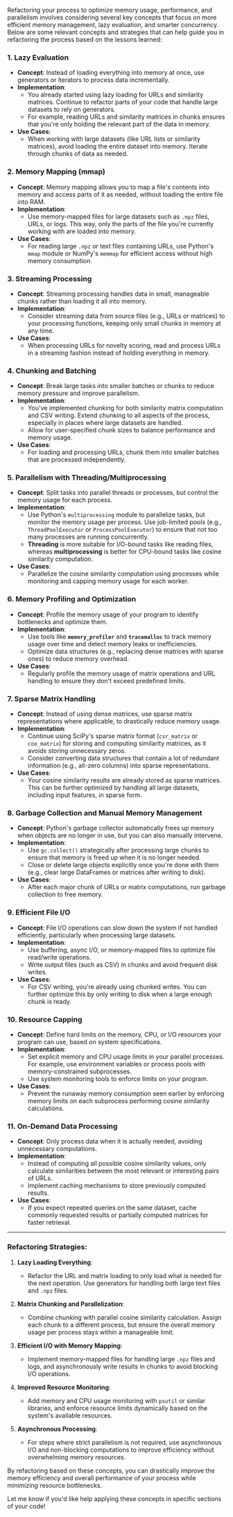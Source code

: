 Refactoring your process to optimize memory usage, performance, and parallelism involves considering several key concepts that focus on more efficient memory management, lazy evaluation, and smarter concurrency. Below are some relevant concepts and strategies that can help guide you in refactoring the process based on the lessons learned:

### 1. **Lazy Evaluation**
   - **Concept**: Instead of loading everything into memory at once, use generators or iterators to process data incrementally.
   - **Implementation**: 
     - You already started using lazy loading for URLs and similarity matrices. Continue to refactor parts of your code that handle large datasets to rely on generators.
     - For example, reading URLs and similarity matrices in chunks ensures that you're only holding the relevant part of the data in memory.
   - **Use Cases**: 
     - When working with large datasets (like URL lists or similarity matrices), avoid loading the entire dataset into memory. Iterate through chunks of data as needed.

### 2. **Memory Mapping (mmap)**
   - **Concept**: Memory mapping allows you to map a file's contents into memory and access parts of it as needed, without loading the entire file into RAM.
   - **Implementation**: 
     - Use memory-mapped files for large datasets such as `.npz` files, URLs, or logs. This way, only the parts of the file you're currently working with are loaded into memory.
   - **Use Cases**: 
     - For reading large `.npz` or text files containing URLs, use Python's `mmap` module or NumPy's `memmap` for efficient access without high memory consumption.

### 3. **Streaming Processing**
   - **Concept**: Streaming processing handles data in small, manageable chunks rather than loading it all into memory.
   - **Implementation**: 
     - Consider streaming data from source files (e.g., URLs or matrices) to your processing functions, keeping only small chunks in memory at any time.
   - **Use Cases**: 
     - When processing URLs for novelty scoring, read and process URLs in a streaming fashion instead of holding everything in memory.

### 4. **Chunking and Batching**
   - **Concept**: Break large tasks into smaller batches or chunks to reduce memory pressure and improve parallelism.
   - **Implementation**: 
     - You've implemented chunking for both similarity matrix computation and CSV writing. Extend chunking to all aspects of the process, especially in places where large datasets are handled.
     - Allow for user-specified chunk sizes to balance performance and memory usage.
   - **Use Cases**: 
     - For loading and processing URLs, chunk them into smaller batches that are processed independently.

### 5. **Parallelism with Threading/Multiprocessing**
   - **Concept**: Split tasks into parallel threads or processes, but control the memory usage for each process.
   - **Implementation**: 
     - Use Python's `multiprocessing` module to parallelize tasks, but monitor the memory usage per process. Use job-limited pools (e.g., `ThreadPoolExecutor` or `ProcessPoolExecutor`) to ensure that not too many processes are running concurrently.
     - **Threading** is more suitable for I/O-bound tasks like reading files, whereas **multiprocessing** is better for CPU-bound tasks like cosine similarity computation.
   - **Use Cases**: 
     - Parallelize the cosine similarity computation using processes while monitoring and capping memory usage for each worker.

### 6. **Memory Profiling and Optimization**
   - **Concept**: Profile the memory usage of your program to identify bottlenecks and optimize them.
   - **Implementation**: 
     - Use tools like **`memory_profiler`** and **`tracemalloc`** to track memory usage over time and detect memory leaks or inefficiencies.
     - Optimize data structures (e.g., replacing dense matrices with sparse ones) to reduce memory overhead.
   - **Use Cases**: 
     - Regularly profile the memory usage of matrix operations and URL handling to ensure they don't exceed predefined limits.

### 7. **Sparse Matrix Handling**
   - **Concept**: Instead of using dense matrices, use sparse matrix representations where applicable, to drastically reduce memory usage.
   - **Implementation**: 
     - Continue using SciPy's sparse matrix format (`csr_matrix` or `coo_matrix`) for storing and computing similarity matrices, as it avoids storing unnecessary zeros.
     - Consider converting data structures that contain a lot of redundant information (e.g., all-zero columns) into sparse representations.
   - **Use Cases**: 
     - Your cosine similarity results are already stored as sparse matrices. This can be further optimized by handling all large datasets, including input features, in sparse form.

### 8. **Garbage Collection and Manual Memory Management**
   - **Concept**: Python's garbage collector automatically frees up memory when objects are no longer in use, but you can also manually intervene.
   - **Implementation**: 
     - Use `gc.collect()` strategically after processing large chunks to ensure that memory is freed up when it is no longer needed.
     - Close or delete large objects explicitly once you're done with them (e.g., clear large DataFrames or matrices after writing to disk).
   - **Use Cases**: 
     - After each major chunk of URLs or matrix computations, run garbage collection to free memory.

### 9. **Efficient File I/O**
   - **Concept**: File I/O operations can slow down the system if not handled efficiently, particularly when processing large datasets.
   - **Implementation**: 
     - Use buffering, async I/O, or memory-mapped files to optimize file read/write operations.
     - Write output files (such as CSV) in chunks and avoid frequent disk writes.
   - **Use Cases**: 
     - For CSV writing, you're already using chunked writes. You can further optimize this by only writing to disk when a large enough chunk is ready.

### 10. **Resource Capping**
   - **Concept**: Define hard limits on the memory, CPU, or I/O resources your program can use, based on system specifications.
   - **Implementation**: 
     - Set explicit memory and CPU usage limits in your parallel processes. For example, use environment variables or process pools with memory-constrained subprocesses.
     - Use system monitoring tools to enforce limits on your program.
   - **Use Cases**: 
     - Prevent the runaway memory consumption seen earlier by enforcing memory limits on each subprocess performing cosine similarity calculations.

### 11. **On-Demand Data Processing**
   - **Concept**: Only process data when it is actually needed, avoiding unnecessary computations.
   - **Implementation**: 
     - Instead of computing all possible cosine similarity values, only calculate similarities between the most relevant or interesting pairs of URLs.
     - Implement caching mechanisms to store previously computed results.
   - **Use Cases**: 
     - If you expect repeated queries on the same dataset, cache commonly requested results or partially computed matrices for faster retrieval.

---

### Refactoring Strategies:

1. **Lazy Loading Everything**: 
   - Refactor the URL and matrix loading to only load what is needed for the next operation. Use generators for handling both large text files and `.npz` files.
   
2. **Matrix Chunking and Parallelization**:
   - Combine chunking with parallel cosine similarity calculation. Assign each chunk to a different process, but ensure the overall memory usage per process stays within a manageable limit.

3. **Efficient I/O with Memory Mapping**:
   - Implement memory-mapped files for handling large `.npz` files and logs, and asynchronously write results in chunks to avoid blocking I/O operations.

4. **Improved Resource Monitoring**:
   - Add memory and CPU usage monitoring with `psutil` or similar libraries, and enforce resource limits dynamically based on the system's available resources.

5. **Asynchronous Processing**:
   - For steps where strict parallelism is not required, use asynchronous I/O and non-blocking computations to improve efficiency without overwhelming memory resources.

By refactoring based on these concepts, you can drastically improve the memory efficiency and overall performance of your process while minimizing resource bottlenecks.

Let me know if you'd like help applying these concepts in specific sections of your code!
